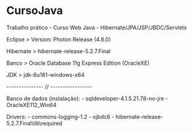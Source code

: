 ﻿# CursoJava
Trabalho prático - Curso Web Java - Hibernate/JPA/JSP/JBDC/Servlets

Eclipse > Version: Photon Release (4.8.0)

Hibernate > hibernate-release-5.2.7.Final

Banco > Oracle Database 11g Express Edition (OracleXE)

JDK > jdk-8u181-windows-x64

--------------- // -----------------

Banco de dados (instalação):
	- sqldeveloper-4.1.5.21.78-no-jre
	- OracleXE112_Win64

Drivers: 
	- commons-logging-1.2
	- ojbdc6
	- hibernate-release-5.2.7.Final\lib\required


